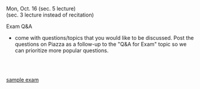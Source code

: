 
<div class="lecture2">

<div class="column_date">

Mon, Oct. 16 (sec. 5 lecture)<br>
(sec. 3 lecture instead of recitation)


</div>

<div class="column_materials">
<p markdown="block">

Exam Q&A
- come with questions/topics that you would like to be discussed.
Post the questions on Piazza as a follow-up to the "Q&A for Exam" topic so we can prioritize more popular questions. 

<br>
<br>


[sample exam](notes/midterm_sample.pdf) <br><br>



</p>
</div>

<div class="column_assign">
<p markdown="block">


</p>
</div>
    
</div>
